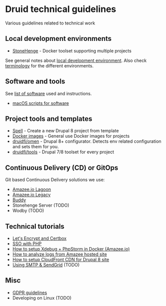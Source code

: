 # Druid technical guidelines

Various guidelines related to technical work

## Local development environments

- [StoneHenge](https://github.com/druidfi/stonehenge) - Docker toolset supporting multiple projects

See general notes about [local development environment](docs/local_dev_env.md). Also check [terminology](docs/environments.md)
for the different environments.

## Software and tools

See [list of software](docs/software.md) used and instructions.

- [macOS scripts for software](docs/macos_scripts.md)

## Project tools and templates

- [Spell](https://github.com/druidfi/spell) - Create a new Drupal 8 project from template
- [Docker images](https://github.com/druidfi/docker-images) - General use Docker images for projects
- [druidfi/omen](https://github.com/druidfi/omen) - Drupal 8+ configurator. Detects env related configuration and sets them for you.
- [druidfi/tools](https://github.com/druidfi/tools) - Drupal 7/8 toolset for every project

## Continuous Delivery (CD) or GitOps

Git based Continuous Delivery solutions we use:

- [Amazee.io Lagoon](https://lagoon.readthedocs.io/en/latest/using_lagoon/build_deploy_process/)
- [Amazee.io Legacy](https://docs.amazee.io/automated_deployments.html)
- [Buddy](docs/buddy.md)
- Stonehenge Server (TODO)
- Wodby (TODO)

## Technical tutorials

- [Let's Encrypt and Certbox](docs/letsencrypt.md)
- [SSO with PHP](docs/sso.md)
- [How to setup Xdebug + PhpStorm in Docker (Amazee.io)](docs/amazee_xdebug.md)
- [How to analyze logs from Amazee hosted site](docs/amazee_logs.md)
- [How to setup CloudFront CDN for Drupal 8 site](docs/cdn_drupal8.md)
- [Using SMTP & SendGrid](docs(sendgrid.md)) (TODO)

## Misc

- [GDPR guidelines](docs/gdpr.md)
- Developing on Linux (TODO)
